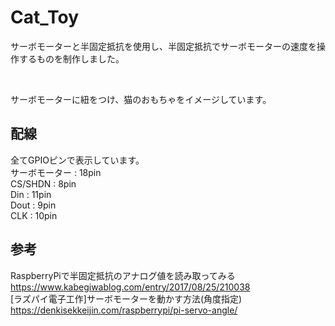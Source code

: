 # Cat_Toy
<p>サーボモーターと半固定抵抗を使用し、半固定抵抗でサーボモーターの速度を操作するものを制作しました。</p><br/>
<p>サーボモーターに紐をつけ、猫のおもちゃをイメージしています。<p/>

## 配線
全てGPIOピンで表示しています。<br/>
サーボモーター : 18pin<br/>
CS/SHDN : 8pin<br/>
Din : 11pin<br/>
Dout : 9pin<br/>
CLK : 10pin<br/>

## 参考
RaspberryPiで半固定抵抗のアナログ値を読み取ってみる<br/>
https://www.kabegiwablog.com/entry/2017/08/25/210038<br/>
[ラズパイ電子工作]サーボモーターを動かす方法(角度指定)<br/>
https://denkisekkeijin.com/raspberrypi/pi-servo-angle/<br/>
